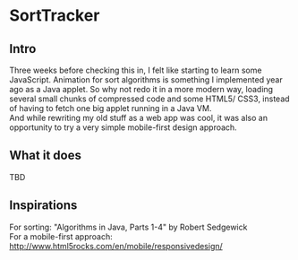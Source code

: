 # SortTracker
## Intro
Three weeks before checking this in, I felt like starting to learn some
JavaScript. Animation for sort algorithms is something I implemented
year ago as a Java applet. So why not redo it in a more modern way,
loading several small chunks of compressed code and some HTML5/ CSS3,
instead of having to fetch one big applet running in a Java VM.  
And while rewriting my old stuff as a web app was cool, it was also an
opportunity to try a very simple mobile-first design approach.
## What it does
TBD
## Inspirations
For sorting: "Algorithms in Java, Parts 1-4" by Robert Sedgewick  
For a mobile-first approach: http://www.html5rocks.com/en/mobile/responsivedesign/
